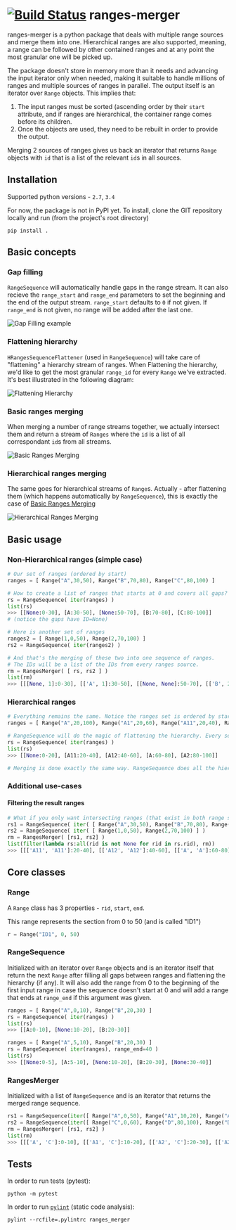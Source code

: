 
[![Build Status](https://travis-ci.org/zachmoshe/ranges-merger.svg?branch=master)](https://travis-ci.org/zachmoshe/ranges-merger)
ranges-merger
=============

ranges-merger is a python package that deals with multiple range sources and merge them into one. Hierarchical ranges are also supported, meaning, a range can be followed by other contained ranges and at any point the most granular one will be picked up. 

The package doesn't store in memory more than it needs and advancing the input iterator only when needed, making it suitable to handle millions of ranges and multiple sources of ranges in parallel. The output itself is an iterator over `Range` objects. This implies that:

1. The input ranges must be sorted (ascending order by their `start` attribute, and if ranges are hierarchical, the container range comes before its children.
2. Once the objects are used, they need to be rebuilt in order to provide the output. 

Merging 2 sources of ranges gives us back an iterator that returns `Range` objects with `id` that is a list of the relevant `id`s in all sources.


## Installation 
Supported python versions - `2.7`, `3.4`

For now, the package is not in PyPI yet. To install, clone the GIT repository locally and run (from the project's root directory)
```
pip install .
```

## Basic concepts
### Gap filling
`RangeSequence` will automatically handle gaps in the range stream. It can also recieve the `range_start` and `range_end` parameters to set the beginning and the end of the output stream. `range_start` defaults to `0` if not given. If `range_end` is not given, no range will be added after the last one.

![Gap Filling example](http://zachmoshe.github.io/ranges-merger/images/gap_filling.svg)

### Flattening hierarchy
`HRangesSequenceFlattener` (used in `RangeSequence`) will take care of "flattening" a hierarchy stream of ranges. When Flattening the hierarchy, we'd like to get the most granular `range_id` for every `Range` we've extracted. It's best illustrated in the following diagram:

![Flattening Hierarchy](http://zachmoshe.github.io/ranges-merger/images/flattening_hierarchy.svg)

### Basic ranges merging
When merging a number of range streams together, we actually intersect them and return a stream of `Ranges` where the `id` is a list of all correspondant `id`s from all streams.

![Basic Ranges Merging](http://zachmoshe.github.io/ranges-merger/images/basic_merging.svg)

### Hierarchical ranges merging
The same goes for hierarchical streams of `Range`s. Actually - after flattening them (which happens automatically by `RangeSequence`), this is exactly the case of [Basic Ranges Merging](#basic-ranges-merging)

![Hierarchical Ranges Merging](http://zachmoshe.github.io/ranges-merger/images/hierarchical_merging.svg)



## Basic usage

### Non-Hierarchical ranges (simple case)
```python
# Our set of ranges (ordered by start)
ranges = [ Range("A",30,50), Range("B",70,80), Range("C",80,100) ]

# How to create a list of ranges that starts at 0 and covers all gaps?
rs = RangeSequence( iter(ranges) )
list(rs)
>>> [[None:0-30], [A:30-50], [None:50-70], [B:70-80], [C:80-100]]
# (notice the gaps have ID=None)

# Here is another set of ranges
ranges2 = [ Range(1,0,50), Range(2,70,100) ]
rs2 = RangeSequence( iter(ranges2) )

# And that's the merging of these two into one sequence of ranges.
# The IDs will be a list of the IDs from every ranges source.
rm = RangesMerger( [ rs, rs2 ] )
list(rm)
>>> [[[None, 1]:0-30], [['A', 1]:30-50], [[None, None]:50-70], [['B', 2]:70-80], [['C', 2]:80-100]] 
```
### Hierarchical ranges
```python
# Everything remains the same. Notice the ranges set is ordered by start and goes from the larger to the smaller range (building a pyramid shape..)
ranges = [ Range("A",20,100), Range("A1",20,60), Range("A11",20,40), Range("A12",40,60), Range("A2",80,100) ]

# RangeSequence will do the magic of flattening the hierarchy. Every segment will get the most granular ID.
rs = RangeSequence( iter(ranges) )
list(rs)
>>> [[None:0-20], [A11:20-40], [A12:40-60], [A:60-80], [A2:80-100]]

# Merging is done exactly the same way. RangeSequence does all the hierarchy uplift, RangesMerger doesn't care if the inputs are hierarchical or not
```

### Additional use-cases
#### Filtering the result ranges
```python
# What if you only want intersecting ranges (that exist in both range sources)?
rs1 = RangeSequence( iter( [ Range("A",30,50), Range("B",70,80), Range("C",80,100) ] ) )
rs2 = RangeSequence( iter( [ Range(1,0,50), Range(2,70,100) ] )
rm = RangesMerger( [rs1, rs2] )
list(filter(lambda rs:all(rid is not None for rid in rs.rid), rm))
>>> [[['A11', 'A11']:20-40], [['A12', 'A12']:40-60], [['A', 'A']:60-80], [['A2', 'A2']:80-100]]
```

## Core classes

### Range
A `Range` class has 3 properties - `rid`, `start`, `end`.

This range represents the section from 0 to 50 (and is called "ID1")
```python
r = Range("ID1", 0, 50)
```

### RangeSequence
Initialized with an iterator over `Range` objects and is an iterator itself that return the next `Range` after filling all gaps between ranges and flattening the hierarchy (if any). It will also add the range from 0 to the beginning of the first input range in case the sequence doesn't start at 0 and will add a range that ends at `range_end` if this argument was given.

```python
ranges = [ Range("A",0,10), Range("B",20,30) ]
rs = RangeSequence( iter(ranges) )
list(rs)
>>> [[A:0-10], [None:10-20], [B:20-30]]

ranges = [ Range("A",5,10), Range("B",20,30) ]
rs = RangeSequence( iter(ranges), range_end=40 )
list(rs)
>>> [[None:0-5], [A:5-10], [None:10-20], [B:20-30], [None:30-40]]
```

### RangesMerger
Initialized with a list of `RangeSequence` and is an iterator that returns the merged range sequence.

```python
rs1 = RangeSequence(iter([ Range("A",0,50), Range("A1",10,20), Range("A2",20,50), Range("A21",30,40), Range("B",50,100) ]))
rs2 = RangeSequence(iter([ Range("C",0,60), Range("D",80,100), Range("D1",90,100) ]))
rm = RangesMerger( [rs1, rs2] )
list(rm)
>>> [[['A', 'C']:0-10], [['A1', 'C']:10-20], [['A2', 'C']:20-30], [['A21', 'C']:30-40], [['A2', 'C']:40-50], [['B', 'C']:50-60], [['B', None]:60-80], [['B', 'D']:80-90], [['B', 'D1']:90-100]] 
```

## Tests
In order to run tests (pytest):
```
python -m pytest
```

In order to run [`pylint`](http://www.pylint.org) (static code analysis):
```
pylint --rcfile=.pylintrc ranges_merger
```
